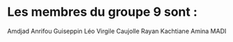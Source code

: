 # Les membres du groupe 9 sont :

  Amdjad Anrifou 
  Guiseppin Léo
  Virgile Caujolle
  Rayan Kachtiane
  Amina MADI
  
